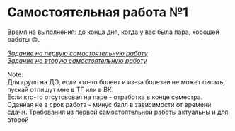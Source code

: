 # Самостоятельная работа №1

Время на выполнения: до конца дня, когда у вас была пара, хорошей работы 😊.

*[Задание на первую самостоятельную работу](Task.md)*  
*[Задание на вторую самостоятельную работу](Task-2.md)*

Note:  
Для групп на ДО, если кто-то болеет и из-за болезни не может писать, пускай отпишут мне в ТГ или в ВК.  
Если кто-то отсутсвовал на паре - отработка в конце семестра.   
Сданная не в срок работа - минус балл в зависимости от времени сдачи.
Требования из первой самостоятельной работы актуальны и для второй
